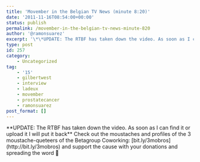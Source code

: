 ```yaml
---
title: 'Movember in the Belgian TV News (minute 8:20)'
date: '2011-11-16T08:54:00+00:00'
status: publish
permalink: /movember-in-the-belgian-tv-news-minute-820
author: '@ramonsuarez'
excerpt: '\*\*UPDATE: The RTBF has taken down the video. As soon as I can find it or upload it I will put it back\*\*Check out the moustaches and profiles of the 3 moustache-queteers of the Betagroup Coworking: bit.ly/3mobros and support the cause with your don...'
type: post
id: 257
category:
    - Uncategorized
tag:
    - '15'
    - gilbertwest
    - interview
    - ladeux
    - movember
    - prostatecancer
    - ramonsuarez
post_format: []
---
```

<div class="posterous_bookmarklet_entry">**UPDATE: The RTBF has taken down the video. As soon as I can find it or upload it I will put it back**  
Check out the moustaches and profiles of the 3 moustache-queteers of the Betagroup Coworking: [bit.ly/3mobros](http://bit.ly/3mobros) and support the cause with your donations and spreading the word 🙂 </div>